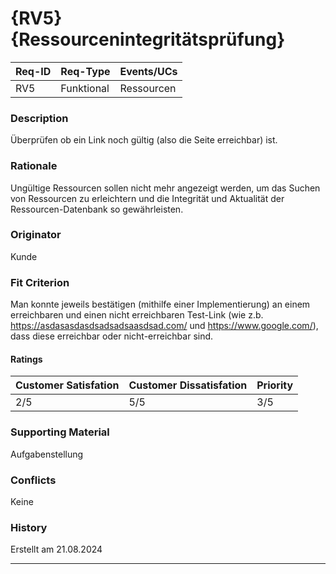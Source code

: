 # {RV5} {Ressourcenintegritätsprüfung}

| Req-ID | Req-Type | Events/UCs |
|--------|----------|------------|
| RV5    |Funktional|Ressourcen  |

### Description
Überprüfen ob ein Link noch gültig (also die Seite erreichbar) ist.

### Rationale
Ungültige Ressourcen sollen nicht mehr angezeigt werden, um das Suchen von Ressourcen zu erleichtern und die Integrität und Aktualität der Ressourcen-Datenbank so gewährleisten.

### Originator
Kunde

### Fit Criterion
Man konnte jeweils bestätigen (mithilfe einer Implementierung) an einem erreichbaren und einen nicht erreichbaren Test-Link (wie z.b. https://asdasasdasdsadsadsaasdsad.com/ und https://www.google.com/), dass diese erreichbar oder nicht-erreichbar sind.

#### Ratings
| Customer Satisfation | Customer Dissatisfation | Priority |
|----------------------|-------------------------|----------|
| 2/5                  | 5/5                     | 3/5      |

### Supporting Material
Aufgabenstellung

### Conflicts
Keine

### History
Erstellt am 21.08.2024

---